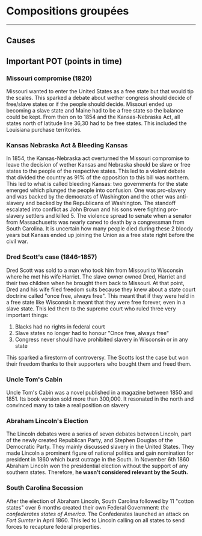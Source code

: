# Compositions groupées
---

## Causes


## Important POT (points in time)

### Missouri compromise (1820)
Missouri wanted to enter the United States as a free state but that would tip the scales. This sparked a debate about wether congress should decide of free/slave states or if the people should decide. Missouri ended up becoming a slave state and Maine had to be a free state so the balance could be kept. From then on to 1854 and the Kansas-Nebraska Act, all states north of latitude line 36,30 had to be free states. This included the Louisiana purchase territories.

### Kansas Nebraska Act & Bleeding Kansas

In 1854, the Kansas-Nebraska act overturned the Missouri compromise to leave the decision of wether Kansas and Nebraska should be slave or free states to the people of the respective states. This led to a violent debate that divided the country as 91% of the opposition to this bill was northern. This led to what is called bleeding Kansas: two governments for the state emerged which plunged the people into confusion. One was pro-slavery and was backed by the democrats of Washington and the other was anti-slavery and backed by the Republicans of Washington. The standoff escalated into conflict as John Brown and his sons were fighting pro-slavery settlers and killed 5. The violence spread to senate when a senator from Massachusetts was nearly caned to death by a congressman from South Carolina. It is uncertain how many people died during these 2 bloody years but Kansas ended up joining the Union as a free state right before the civil war.

### Dred Scott's case (1846-1857)

Dred Scott was sold to a man who took him from Missouri to Wisconsin where he met his wife Harriet. The slave owner owned Dred, Harriet and their two children when he brought them back to Missouri. At that point, Dred and his wife filed freedom suits because they knew about a state court doctrine called "once free, always free". This meant that if they were held in a free state like Wisconsin it meant that they were free forever, even in a slave state. This led them to the supreme court who ruled three very important things:

1. Blacks had no rights in federal court
2. Slave states no longer had to honour "Once free, always free"
3. Congress never should have prohibited slavery in Wisconsin or in any state

This sparked a firestorm of controversy. The Scotts lost the case but won their freedom thanks to their supporters who bought them and freed them. 

### Uncle Tom's Cabin

Uncle Tom's Cabin was a novel published in a magazine between 1850 and 1851. Its book version sold more than 300,000. It resonated in the north and convinced many to take a real position on slavery

### Abraham Lincoln's Election

The Lincoln debates were a series of seven debates between Lincoln, part of the newly created Republican Party, and Stephen Douglas of the Democratic Party. They mainly discussed slavery in the United States. They made Lincoln a prominent figure of national politics and gain nomination for president in 1860 which burst outrage in the South. In November 6th 1860 Abraham Lincoln won the presidential election without the support of any southern states. Therefore, **he wasn't considered relevant by the South.**

### South Carolina Secession

After the election of Abraham Lincoln, South Carolina followed by 11 "cotton states" over 6 months created their own Federal Government: *the confederates states of America*. The Confederates launched an attack on *Fort Sumter* in April 1860. This led to Lincoln calling on all states to send forces to recapture federal properties.



<!--stackedit_data:
eyJoaXN0b3J5IjpbMTg0NDg2OTY1OF19
-->